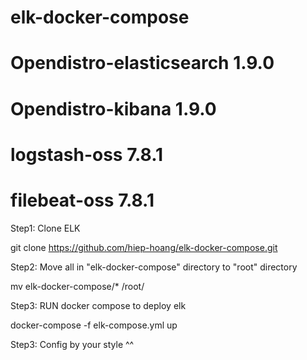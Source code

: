 # elk-docker-compose
# Opendistro-elasticsearch 1.9.0
# Opendistro-kibana 1.9.0
# logstash-oss 7.8.1
# filebeat-oss 7.8.1

Step1: Clone ELK 

git clone https://github.com/hiep-hoang/elk-docker-compose.git

Step2: Move all in "elk-docker-compose" directory to "root" directory 

mv elk-docker-compose/* /root/

Step3: RUN docker compose to deploy elk 

docker-compose -f elk-compose.yml up

Step3: Config by your style ^^
